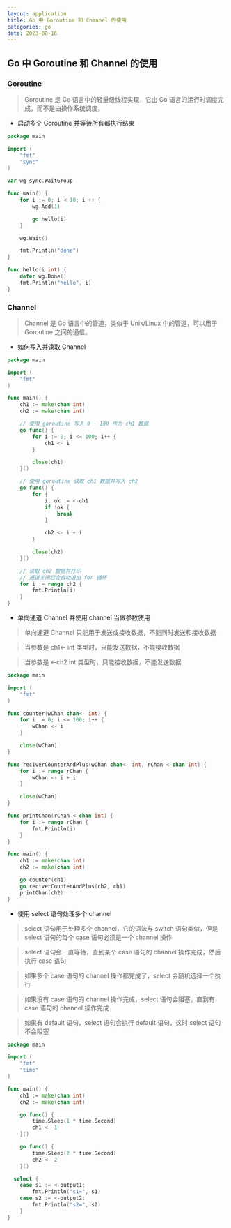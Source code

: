 ```yaml
---
layout: application
title: Go 中 Goroutine 和 Channel 的使用
categories: go
date: 2023-08-16
---
```

## Go 中 Goroutine 和 Channel 的使用

### Goroutine

> Goroutine 是 Go 语言中的轻量级线程实现，它由 Go 语言的运行时调度完成，而不是由操作系统调度。

- 启动多个 Goroutine 并等待所有都执行结束

```go
package main

import (
	"fmt"
	"sync"
)

var wg sync.WaitGroup

func main() {
	for i := 0; i < 10; i ++ {
		wg.Add(1)

		go hello(i)
	}

	wg.Wait()

	fmt.Println("done")
}

func hello(i int) {
	defer wg.Done()
	fmt.Println("hello", i)
}
```

### Channel

> Channel 是 Go 语言中的管道，类似于 Unix/Linux 中的管道，可以用于 Goroutine 之间的通信。

- 如何写入并读取 Channel

```go
package main

import (
	"fmt"
)

func main() {
	ch1 := make(chan int)
	ch2 := make(chan int)

	// 使用 goroutine 写入 0 - 100 作为 ch1 数据
	go func() {
		for i := 0; i <= 100; i++ {
			ch1 <- i
		}

		close(ch1)
	}()

	// 使用 goroutine 读取 ch1 数据并写入 ch2
	go func() {
		for {
			i, ok := <-ch1
			if !ok {
				break
			}

			ch2 <- i + i
		}

		close(ch2)
	}()

	// 读取 ch2 数据并打印
	// 通道关闭后会自动退出 for 循环
	for i := range ch2 {
		fmt.Println(i)
	}
}
```

- 单向通道 Channel 并使用 channel 当做参数使用

> 单向通道 Channel 只能用于发送或接收数据，不能同时发送和接收数据

> 当参数是 ch1<- int 类型时，只能发送数据，不能接收数据

> 当参数是 <-ch2 int 类型时，只能接收数据，不能发送数据


```go
package main

import (
	"fmt"
)

func counter(wChan chan<- int) {
	for i := 0; i <= 100; i++ {
		wChan <- i
	}

	close(wChan)
}

func reciverCounterAndPlus(wChan chan<- int, rChan <-chan int) {
	for i := range rChan {
		wChan <- i + i
	}

	close(wChan)
}

func printChan(rChan <-chan int) {
	for i := range rChan {
		fmt.Println(i)
	}
}

func main() {
	ch1 := make(chan int)
	ch2 := make(chan int)

	go counter(ch1)
	go reciverCounterAndPlus(ch2, ch1)
	printChan(ch2)
}
```

- 使用 select 语句处理多个 channel

> select 语句用于处理多个 channel，它的语法与 switch 语句类似，但是 select 语句的每个 case 语句必须是一个 channel 操作

> select 语句会一直等待，直到某个 case 语句的 channel 操作完成，然后执行 case 语句

> 如果多个 case 语句的 channel 操作都完成了，select 会随机选择一个执行

> 如果没有 case 语句的 channel 操作完成，select 语句会阻塞，直到有 case 语句的 channel 操作完成

> 如果有 default 语句，select 语句会执行 default 语句，这时 select 语句不会阻塞

```go
package main

import (
	"fmt"
	"time"
)

func main() {
	ch1 := make(chan int)
	ch2 := make(chan int)

	go func() {
		time.Sleep(1 * time.Second)
		ch1 <- 1
	}()

	go func() {
		time.Sleep(2 * time.Second)
		ch2 <- 2
	}()

  select {
	case s1 := <-output1:
		fmt.Println("s1=", s1)
	case s2 := <-output2:
		fmt.Println("s2=", s2)
	}
}
```